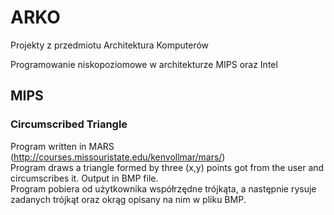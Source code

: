 # ARKO
Projekty z przedmiotu Architektura Komputerów

Programowanie niskopoziomowe w architekturze MIPS oraz Intel
## MIPS
### Circumscribed Triangle
Program written in MARS (http://courses.missouristate.edu/kenvollmar/mars/)<br />
Program draws a triangle formed by three (x,y) points got from the user and circumscribes it. Output in BMP file.<br />
Program pobiera od użytkownika współrzędne trójkąta, a następnie rysuje zadanych trójkąt oraz okrąg opisany na nim w pliku BMP.

